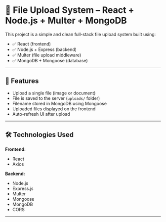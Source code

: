 # 📁 File Upload System – React + Node.js + Multer + MongoDB

This project is a simple and clean full-stack file upload system built using:

- ✅ React (frontend)
- ✅ Node.js + Express (backend)
- ✅ Multer (file upload middleware)
- ✅ MongoDB + Mongoose (database)

---

## 🚀 Features

- Upload a single file (image or document)
- File is saved to the server (`uploads/` folder)
- Filename stored in MongoDB using Mongoose
- Uploaded files displayed on the frontend
- Auto-refresh UI after upload

---

## 🛠️ Technologies Used

**Frontend:**
- React
- Axios

**Backend:**
- Node.js
- Express.js
- Multer
- Mongoose
- MongoDB
- CORS

---


